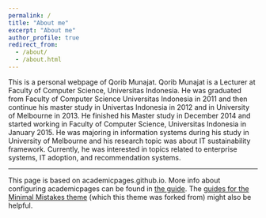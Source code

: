 ```yaml
---
permalink: /
title: "About me"
excerpt: "About me"
author_profile: true
redirect_from: 
  - /about/
  - /about.html
---
```


This is a personal webpage of Qorib Munajat. Qorib Munajat is a Lecturer at Faculty of Computer Science, Universitas Indonesia. He was graduated from Faculty of Computer Science Universitas Indonesia in 2011 and then continue his master study in Univertas Indonesia in 2012 and in University of Melbourne in 2013. He finished his Master study in December 2014 and started working in Faculty of Computer Science, Universitas Indonesia in January 2015. He was majoring in information systems during his study in University of Melbourne and his research topic was about IT sustainability framework. Currently, he was interested in topics related to enterprise systems, IT adoption, and recommendation systems. 

------
This page is based on  academicpages.github.io. More info about configuring academicpages can be found in [the guide](https://academicpages.github.io/markdown/). The [guides for the Minimal Mistakes theme](https://mmistakes.github.io/minimal-mistakes/docs/configuration/) (which this theme was forked from) might also be helpful.

